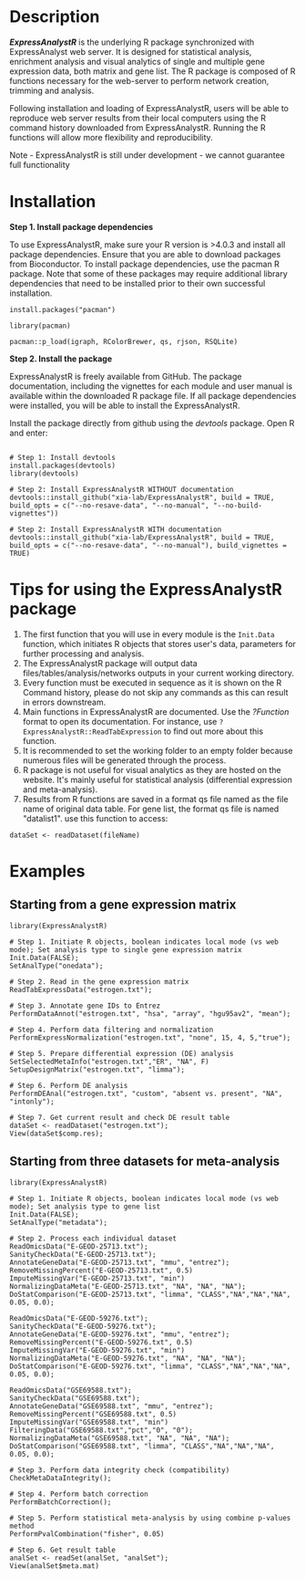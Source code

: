 # Description

**_ExpressAnalystR_** is the underlying R package synchronized with ExpressAnalyst web server. It is designed for statistical analysis, enrichment analysis and visual analytics of single and multiple gene expression data, both matrix and gene list. The R package is composed of R functions necessary for the web-server to perform network creation, trimming and analysis. 

Following installation and loading of ExpressAnalystR, users will be able to reproduce web server results from their local computers using the R command history downloaded from ExpressAnalystR. Running the R functions will allow more flexibility and reproducibility.

Note - ExpressAnalystR is still under development - we cannot guarantee full functionality
# Installation

**Step 1. Install package dependencies**

To use ExpressAnalystR, make sure your R version is >4.0.3 and install all package dependencies. Ensure that you are able to download packages from Bioconductor. To install package dependencies, use the pacman R package. Note that some of these packages may require additional library dependencies that need to be installed prior to their own successful installation.

```
install.packages("pacman")

library(pacman)

pacman::p_load(igraph, RColorBrewer, qs, rjson, RSQLite)
```

**Step 2. Install the package**

ExpressAnalystR is freely available from GitHub. The package documentation, including the vignettes for each module and user manual is available within the downloaded R package file. If all package dependencies were installed, you will be able to install the ExpressAnalystR. 

Install the package directly from github using the _devtools_ package. Open R and enter:

```

# Step 1: Install devtools
install.packages(devtools)
library(devtools)

# Step 2: Install ExpressAnalystR WITHOUT documentation
devtools::install_github("xia-lab/ExpressAnalystR", build = TRUE, build_opts = c("--no-resave-data", "--no-manual", "--no-build-vignettes"))

# Step 2: Install ExpressAnalystR WITH documentation
devtools::install_github("xia-lab/ExpressAnalystR", build = TRUE, build_opts = c("--no-resave-data", "--no-manual"), build_vignettes = TRUE)
```

# Tips for using the ExpressAnalystR package

1. The first function that you will use in every module is the `Init.Data` function, which initiates R objects that stores user's data, parameters for further processing and analysis.
2. The ExpressAnalystR package will output data files/tables/analysis/networks outputs in your current working directory.
3. Every function must be executed in sequence as it is shown on the R Command history, please do not skip any commands as this can result in errors downstream.
4. Main functions in ExpressAnalystR are documented. Use the _?Function_ format to open its documentation. For instance, use `?ExpressAnalystR::ReadTabExpression` to find out more about this function.
5. It is recommended to set the working folder to an empty folder because numerous files will be generated through the process.
6. R package is not useful for visual analytics as they are hosted on the website. It's mainly useful for statistical analysis (differential expression and meta-analysis).
7. Results from R functions are saved in a format qs file named as the file name of original data table. For gene list, the format qs file is named "datalist1". use this function to access: 
```
dataSet <- readDataset(fileName)
```

# Examples

## Starting from a gene expression matrix

```
library(ExpressAnalystR)

# Step 1. Initiate R objects, boolean indicates local mode (vs web mode); Set analysis type to single gene expression matrix
Init.Data(FALSE);
SetAnalType("onedata");

# Step 2. Read in the gene expression matrix
ReadTabExpressData("estrogen.txt");

# Step 3. Annotate gene IDs to Entrez
PerformDataAnnot("estrogen.txt", "hsa", "array", "hgu95av2", "mean");

# Step 4. Perform data filtering and normalization
PerformExpressNormalization("estrogen.txt", "none", 15, 4, 5,"true");

# Step 5. Prepare differential expression (DE) analysis
SetSelectedMetaInfo("estrogen.txt","ER", "NA", F)
SetupDesignMatrix("estrogen.txt", "limma");

# Step 6. Perform DE analysis
PerformDEAnal("estrogen.txt", "custom", "absent vs. present", "NA", "intonly");

# Step 7. Get current result and check DE result table
dataSet <- readDataset("estrogen.txt");
View(dataSet$comp.res);
```

## Starting from three datasets for meta-analysis

```
library(ExpressAnalystR)

# Step 1. Initiate R objects, boolean indicates local mode (vs web mode); Set analysis type to gene list
Init.Data(FALSE);
SetAnalType("metadata");

# Step 2. Process each individual dataset
ReadOmicsData("E-GEOD-25713.txt");
SanityCheckData("E-GEOD-25713.txt");
AnnotateGeneData("E-GEOD-25713.txt", "mmu", "entrez");
RemoveMissingPercent("E-GEOD-25713.txt", 0.5)
ImputeMissingVar("E-GEOD-25713.txt", "min")
NormalizingDataMeta("E-GEOD-25713.txt", "NA", "NA", "NA");
DoStatComparison("E-GEOD-25713.txt", "limma", "CLASS","NA","NA","NA", 0.05, 0.0);

ReadOmicsData("E-GEOD-59276.txt");
SanityCheckData("E-GEOD-59276.txt");
AnnotateGeneData("E-GEOD-59276.txt", "mmu", "entrez");
RemoveMissingPercent("E-GEOD-59276.txt", 0.5)
ImputeMissingVar("E-GEOD-59276.txt", "min")
NormalizingDataMeta("E-GEOD-59276.txt", "NA", "NA", "NA");
DoStatComparison("E-GEOD-59276.txt", "limma", "CLASS","NA","NA","NA", 0.05, 0.0);

ReadOmicsData("GSE69588.txt");
SanityCheckData("GSE69588.txt");
AnnotateGeneData("GSE69588.txt", "mmu", "entrez");
RemoveMissingPercent("GSE69588.txt", 0.5)
ImputeMissingVar("GSE69588.txt", "min")
FilteringData("GSE69588.txt","pct","0", "0");
NormalizingDataMeta("GSE69588.txt", "NA", "NA", "NA");
DoStatComparison("GSE69588.txt", "limma", "CLASS","NA","NA","NA", 0.05, 0.0);

# Step 3. Perform data integrity check (compatibility)
CheckMetaDataIntegrity();

# Step 4. Perform batch correction
PerformBatchCorrection();

# Step 5. Perform statistical meta-analysis by using combine p-values method
PerformPvalCombination("fisher", 0.05)

# Step 6. Get result table
analSet <- readSet(analSet, "analSet");
View(analSet$meta.mat)

```